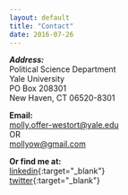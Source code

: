 ```yaml
---
layout: default
title: "Contact"
date: 2016-07-26
---
```


***Address:***  
Political Science Department  
Yale University  
PO Box 208301  
New Haven, CT 06520-8301

**Email:**  
molly.offer-westort@yale.edu  
OR  
mollyow@gmail.com

**Or find me at:**  
[linkedin](https://www.linkedin.com/in/molly-offer-westort-1a61b02b){:target="_blank"}  
[twitter](https://twitter.com/mofferw){:target="_blank"}  
<!-- [Google Scholar](https://scholar.google.com/citations?user=LXRPhHoAAAAJ&hl=en&oi=ao){:target="_blank"} --> 
